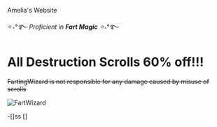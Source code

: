 Amelia's Website

✧˖*°࿐ Proficient in ***Fart Magic*** ✧˖*°࿐

# **All Destruction Scrolls 60% off!!!**

~~FartingWizard is not responsible for any damage caused by misuse of scrolls~~

![FartWizard](https://th.bing.com/th/id/OIP.QXoVtNckddERgRipnurbSAHaIv?w=740&h=874&rs=1&pid=ImgDetMain)

-[]ss
[]
